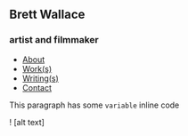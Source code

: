 ## Brett Wallace

### artist and filmmaker

- [About](/about)
- [Work(s)](/works)
- [Writing(s)](/writings)
- [Contact](/contact)

This paragraph has some `variable` inline code

! [alt text]

